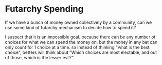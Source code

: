Futarchy Spending
============


If we have a bunch of money owned collectively by a community, can we use some kind of futarchy mechanism to decide how to spend it?



I suspect that it is an impossible goal.
because there can be any number of choices for what we can spend the money on.
but the money in any bet can only count for 1 choice at a time.
so instead of thinking "what is the best choice", betters will think about "Which choices are most electable, and out of those, which is the lesser evil?"